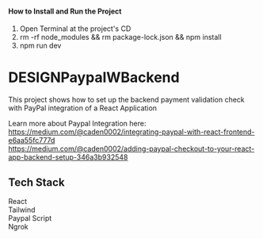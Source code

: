 #### How to Install and Run the Project ####
1. Open Terminal at the project's CD<br />
2. rm -rf node_modules && rm package-lock.json && npm install<br />
3. npm run dev<br />


# DESIGNPaypalWBackend
This project shows how to set up the backend payment validation check with PayPal integration of a React Application<br />

Learn more about Paypal Integration here:<br />
https://medium.com/@caden0002/integrating-paypal-with-react-frontend-e6aa55fc777d<br />
https://medium.com/@caden0002/adding-paypal-checkout-to-your-react-app-backend-setup-346a3b932548

## Tech Stack ##
React<br />
Tailwind<br />
Paypal Script<br />
Ngrok<br />




